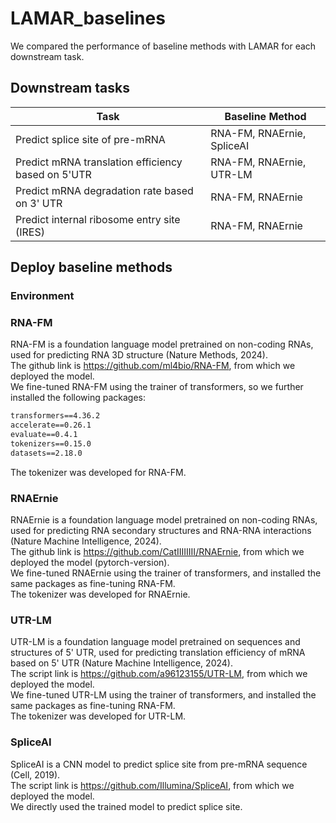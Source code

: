 # LAMAR_baselines
We compared the performance of baseline methods with LAMAR for each downstream task.  


## Downstream tasks
| Task                                                | Baseline Method                  |
| ----------------------------------------------      | -------------------------------- |
| Predict splice site of pre-mRNA                     | RNA-FM, RNAErnie, SpliceAI       |
| Predict mRNA translation efficiency based on 5'UTR  | RNA-FM, RNAErnie, UTR-LM         |
| Predict mRNA degradation rate based on 3' UTR       | RNA-FM, RNAErnie                 |
| Predict internal ribosome entry site (IRES)         | RNA-FM, RNAErnie                 |


## Deploy baseline methods

### Environment

### RNA-FM
RNA-FM is a foundation language model pretrained on non-coding RNAs, used for predicting RNA 3D structure (Nature Methods, 2024).  
The github link is https://github.com/ml4bio/RNA-FM, from which we deployed the model.  
We fine-tuned RNA-FM using the trainer of transformers, so we further installed the following packages:  
```txt
transformers==4.36.2  
accelerate==0.26.1  
evaluate==0.4.1  
tokenizers==0.15.0  
datasets==2.18.0  
```
The tokenizer was developed for RNA-FM.  

### RNAErnie
RNAErnie is a foundation language model pretrained on non-coding RNAs, used for predicting RNA secondary structures and RNA-RNA interactions (Nature Machine Intelligence, 2024).  
The github link is https://github.com/CatIIIIIIII/RNAErnie, from which we deployed the model (pytorch-version).  
We fine-tuned RNAErnie using the trainer of transformers, and installed the same packages as fine-tuning RNA-FM.  
The tokenizer was developed for RNAErnie.   

### UTR-LM
UTR-LM is a foundation language model pretrained on sequences and structures of 5' UTR, used for predicting translation efficiency of mRNA based on 5' UTR (Nature Machine Intelligence, 2024).  
The script link is https://github.com/a96123155/UTR-LM, from which we deployed the model.  
We fine-tuned UTR-LM using the trainer of transformers, and installed the same packages as fine-tuning RNA-FM.  
The tokenizer was developed for UTR-LM.  

### SpliceAI
SpliceAI is a CNN model to predict splice site from pre-mRNA sequence (Cell, 2019).  
The script link is https://github.com/Illumina/SpliceAI, from which we deployed the model.  
We directly used the trained model to predict splice site.  
